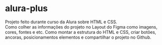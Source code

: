 # alura-plus
Projeto feito durante curso da Alura sobre HTML e CSS.<br>
Como colher as informações do projeto no Layout do Figma como imagens, cores, fontes e etc. Como montar a estrutura do HTML e CSS, criar botões, ancoras, posicionamentos elementos e compartilhar o projeto no Github.
